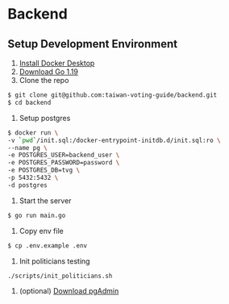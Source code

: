 # Backend

## Setup Development Environment

1. [Install Docker Desktop](https://www.docker.com/get-started/)
1. [Download Go 1.19](https://go.dev/dl/)
1. Clone the repo

```sh
$ git clone git@github.com:taiwan-voting-guide/backend.git
$ cd backend
```

1. Setup postgres

```sh
$ docker run \
-v `pwd`/init.sql:/docker-entrypoint-initdb.d/init.sql:ro \
--name pg \
-e POSTGRES_USER=backend_user \
-e POSTGRES_PASSWORD=password \
-e POSTGRES_DB=tvg \
-p 5432:5432 \
-d postgres
```

1. Start the server

```sh
$ go run main.go
```

1. Copy env file

```sh
$ cp .env.example .env
```

1. Init politicians testing

```sh
./scripts/init_politicians.sh
```

1. (optional) [Download pgAdmin](https://www.pgadmin.org/download/)
